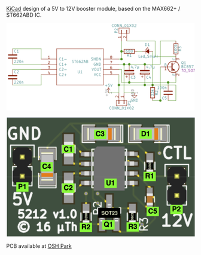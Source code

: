 [KiCad](http://kicad-pcb.org) design of a 5V to 12V booster module, based on the MAX662+ / ST662ABD IC.

![Schematic](https://github.com/microtherion/5212/raw/master/5212_sch.png)

![3D View](https://github.com/microtherion/5212/raw/master/5212.png)

PCB available at [OSH Park](https://oshpark.com/projects/VagC95cB/order)
